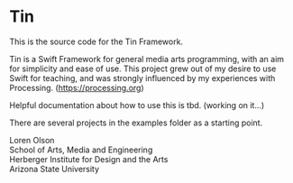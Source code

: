 # Tin

This is the source code for the Tin Framework.

Tin is a Swift Framework for general media arts programming, with an aim for simplicity and ease of use. This project grew out of my desire to use Swift for teaching, and was strongly influenced by my experiences with Processing. (https://processing.org)

Helpful documentation about how to use this is tbd. (working on it...)

There are several projects in the examples folder as a starting point.

Loren Olson<br>
School of Arts, Media and Engineering<br>
Herberger Institute for Design and the Arts<br>
Arizona State University<br>
